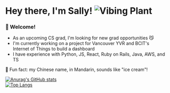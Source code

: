 # Hey there, I'm Sally! ![Vibing Plant](https://i.imgur.com/dOlKlm5.gif)

### 🌱 Welcome!
* As an upcoming CS grad, I'm looking for new grad opportunities 😼
* I'm currently working on a project for Vancouver YVR and BCIT's Internet of Things to build a dashboard
* I have experience with Python, JS, React, Ruby on Rails, Java, AWS, and TS

🍦 Fun fact: my Chinese name, in Mandarin, sounds like "ice cream"! 

[![Anurag's GitHub stats](https://github-readme-stats.vercel.app/api?username=sallyklpoon&theme=blueberry&show_icons=true)](https://github.com/anuraghazra/github-readme-stats)
<br/>
[![Top Langs](https://github-readme-stats.vercel.app/api/top-langs/?username=sallyklpoon&layout=compact&theme=blueberry)](https://github.com/anuraghazra/github-readme-stats)

